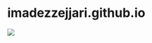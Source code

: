 # imadezzejjari.github.io

![](https://komarev.com/ghpvc/?username=imadezzejjari)

<!-- [![Hits](https://hits.sh/github.com/silentsoft/hits.svg)](https://imadezzejjari.github.io) -->
